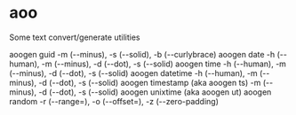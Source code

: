 # aoo
Some text convert/generate utilities

aoogen guid -m (--minus), -s (--solid), -b (--curlybrace)
aoogen date -h (--human), -m (--minus), -d (--dot), -s (--solid)
aoogen time -h (--human), -m (--minus), -d (--dot), -s (--solid)
aoogen datetime -h (--human), -m (--minus), -d (--dot), -s (--solid)
aoogen timestamp (aka aoogen ts) -m (--minus), -d (--dot), -s (--solid)
aoogen unixtime (aka aoogen ut) 
aoogen random -r (--range=), -o (--offset=), -z (--zero-padding)

 